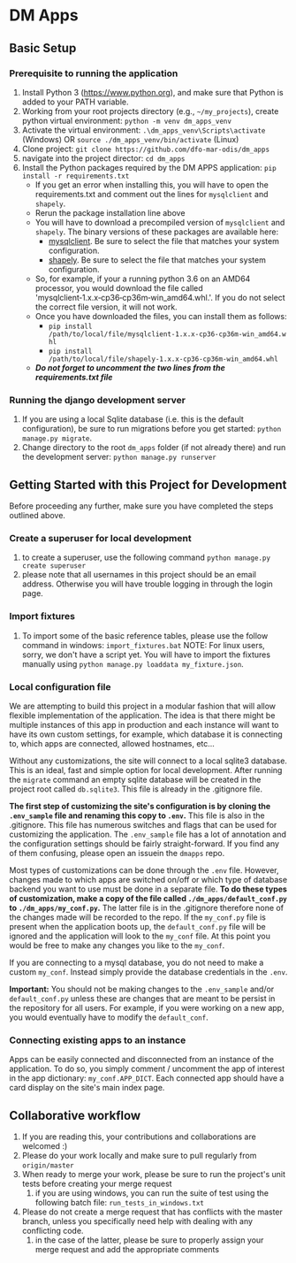 # DM Apps

## Basic Setup

### Prerequisite to running the application
1. Install Python 3 (<https://www.python.org>), and make sure that Python is added to your PATH variable.
1. Working from your root projects directory (e.g., `~/my_projects`), create python virtual environment: `python -m venv dm_apps_venv`
1. Activate the virtual environment: `.\dm_apps_venv\Scripts\activate` (Windows) OR `source ./dm_apps_venv/bin/activate` (Linux)
1. Clone project: `git clone https://github.com/dfo-mar-odis/dm_apps`
1. navigate into the project director: `cd dm_apps`
1. Install the Python packages required by the DM APPS application: `pip install -r requirements.txt`
    - If you get an error when installing this, you will have to open the requirements.txt and comment out the lines for `mysqlclient` and `shapely`.
    - Rerun the package installation line above
    - You will have to download a precompiled version of `mysqlclient` and `shapely`. The binary versions of these packages are available here:
        - [mysqlclient](https://www.lfd.uci.edu/~gohlke/pythonlibs/#mysqlclient). Be sure to select the file that matches your system configuration.
        - [shapely](https://www.lfd.uci.edu/~gohlke/pythonlibs/#shapely). Be sure to select the file that matches your system configuration.
    - So, for example, if your a running python 3.6 on an AMD64 processor, you would download the file called 'mysqlclient‑1.x.x‑cp36‑cp36m‑win_amd64.whl.'.
    If you do not select the correct file version, it will not work. 
    - Once you have downloaded the files, you can install them as follows:
        - `pip install /path/to/local/file/mysqlclient‑1.x.x‑cp36‑cp36m‑win_amd64.whl`
        - `pip install /path/to/local/file/shapely‑1.x.x‑cp36‑cp36m‑win_amd64.whl`
    - ***Do not forget to uncomment the two lines from the requirements.txt file***

### Running the django development server
1. If you are using a local Sqlite database (i.e. this is the default configuration), 
be sure to run migrations before you get started: `python manage.py migrate`.
1. Change directory to the root `dm_apps` folder (if not already there) and run the development server: `python manage.py runserver`



## Getting Started with this Project for Development
Before proceeding any further, make sure you have completed the steps outlined above.

### Create a superuser for local development
1. to create a superuser, use the following command `python manage.py create superuser`
1. please note that all usernames in this project should be an email address. Otherwise you will have trouble logging in through the login page.

### Import fixtures
1. To import some of the basic reference tables, please use the follow command in windows: `import_fixtures.bat`
NOTE: For linux users, sorry, we don't have a script yet. You will have to import the fixtures manually using `python manage.py loaddata my_fixture.json`. 

### Local configuration file
We are attempting to build this project in a modular fashion that will allow flexible implementation of the application.
The idea is that there might be multiple instances of this app in production and each instance will want to have its own custom settings, for example, 
which database it is connecting to, which apps are connected, allowed hostnames, etc... 

Without any customizations, the site will connect to a local sqlite3 database. This is an ideal, fast and simple option for local development. 
After running the `migrate` command an empty sqlite database will be created in the project root called `db.sqlite3`. 
This file is already in the .gitignore file. 

**The first step of customizing the site's configuration is by cloning the `.env_sample` file and renaming this copy to `.env`.** This file is also in the .gitignore.
This file has numerous switches and flags that can be used for customizing the application. The `.env_sample` file has a lot of annotation and the configuration 
settings should be fairly straight-forward. If you find any of them confusing, please open an issuein the `dmapps` repo. 

Most types of customizations can be done through the `.env` file. However, changes made to which apps are switched on/off or which type of database backend you want to 
use must be done in a separate file. **To do these types of customization, make a copy of the file called `./dm_apps/default_conf.py` to `./dm_apps/my_conf.py`.**
The latter file is in the .gitignore therefore none of the changes made will be recorded to the repo. If the `my_conf.py` file is present when the 
application boots up, the `default_conf.py` file will be ignored and the application will look to the `my_conf` file. At this point you would be free
to make any changes you like to the `my_conf`. 

If you are connecting to a mysql database, you do not need to make a custom `my_conf`. Instead simply provide the database credentials in the `.env`. 

**Important:** You should not be making changes to the `.env_sample` and/or `default_conf.py` unless these are changes that are meant to be 
persist in the repository for all users. For example, if you were working on a new app, you would eventually have to modify the `default_conf`.   

### Connecting existing apps to an instance
Apps can be easily connected and disconnected from an instance of the application. To do so, you simply comment / uncomment
the app of interest in the app dictionary: `my_conf.APP_DICT`. Each connected app should have a card display on the site's main index page.


## Collaborative workflow
1. If you are reading this, your contributions and collaborations are welcomed :)
1. Please do your work locally and make sure to pull regularly from `origin/master`
1. When ready to merge your work, please be sure to run the project's unit tests before creating your merge request
    1. if you are using windows, you can run the suite of test using the following batch file: `run_tests_in_windows.txt`
1. Please do not create a merge request that has conflicts with the master branch, unless you specifically need help with dealing with any conflicting code.
    1. in the case of the latter, please be sure to properly assign your merge request and add the appropriate comments

